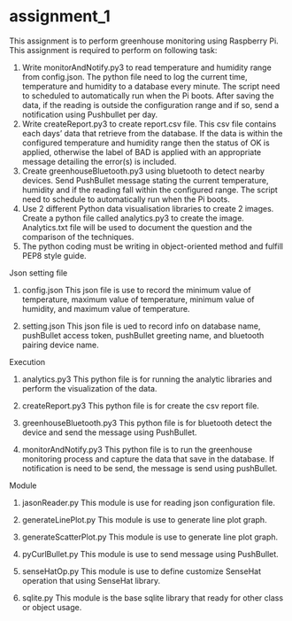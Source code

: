 # assignment_1

This assignment is to perform greenhouse monitoring using Raspberry Pi. This assignment is required to perform on following task:
1) Write monitorAndNotify.py3 to read temperature and humidity range from config.json. The python file need to log the current time, temperature and humidity to a database every minute. The script need to scheduled to automatically run when the Pi boots. After saving the data, if the reading is outside the configuration range and if so, send a notification using Pushbullet per day.   
2) Write createReport.py3 to create report.csv file. This csv file contains each days’ data that retrieve from the database. If the data is within the configured temperature and humidity range then the status of OK is applied, otherwise the label of BAD is applied with an appropriate message detailing the error(s) is included. 
3) Create greenhouseBluetooth.py3 using bluetooth to detect nearby devices. Send PushBullet message stating the current temperature, humidity and if the reading fall within the configured range. The script need to schedule to automatically run when the Pi boots.
4) Use 2 different Python data visualisation libraries to create 2 images. Create a python file called analytics.py3 to create the image. Analytics.txt file will be used to document the question and the comparison of the techniques.
5) The python coding must be writing in object-oriented method and fulfill PEP8 style guide.

Json setting file
1) config.json
	This json file is use to record the minimum value of temperature, maximum value of temperature, minimum value of humidity, and maximum value of temperature.

2) setting.json 
	This json file is ued to record info on database name, pushBullet access token, pushBullet greeting name, and bluetooth pairing device name.  

Execution
1) analytics.py3
	This python file is for running the analytic libraries and perform the visualization of the data.

2) createReport.py3
	This python file is for create the csv report file.
	
3) greenhouseBluetooth.py3
	This python file is for bluetooth detect the device and send the message using PushBullet.

4) monitorAndNotify.py3
	This python file is to run the greenhouse monitoring process and capture the data that save in the database. If notification is need to be send, the message is send using pushBullet.  

Module
1) jasonReader.py
	This module is use for reading json configuration file.
	
2) generateLinePlot.py
	This module is use to generate line plot graph.
	
3) generateScatterPlot.py
	This module is use to generate line plot graph.

4) pyCurlBullet.py
	This module is use to send message using PushBullet.
	
5) senseHatOp.py
	This module is use to define customize SenseHat operation that using SenseHat library.   

6) sqlite.py
	This module is the base sqlite library that ready for other class or object usage. 
